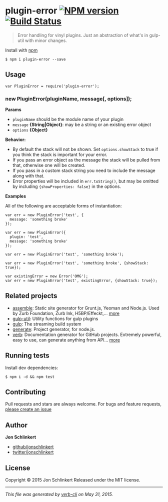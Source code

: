 <h1 id="plugin-error-%21npm-version--%21build-status">plugin-error <a href="http://badge.fury.io/js/plugin-error"><img src="https://badge.fury.io/js/plugin-error.svg" alt="NPM version" /></a>  <a href="https://travis-ci.org/jonschlinkert/plugin-error"><img src="https://travis-ci.org/jonschlinkert/plugin-error.svg" alt="Build Status" /></a></h1>

<blockquote>
  <p>Error handling for vinyl plugins. Just an abstraction of what's in gulp-util with minor changes.</p>
</blockquote>

<p>Install with <a href="https://www.npmjs.com/">npm</a></p>

<pre><code class="sh">$ npm i plugin-error --save
</code></pre>

<h2 id="usage">Usage</h2>

<pre><code class="js">var PluginError = require('plugin-error');
</code></pre>

<h3 id="new-pluginerrorpluginname%2C-message%2C-options%3B">new PluginError(pluginName, message[, options]);</h3>

<p><strong>Params</strong></p>

<ul>
<li><code>pluginName</code> should be the module name of your plugin</li>
<li><code>message</code> <strong>{String|Object}</strong>: may be a string or an existing error object</li>
<li><code>options</code> <strong>{Object}</strong></li>
</ul>

<p><strong>Behavior:</strong></p>

<ul>
<li>By default the stack will not be shown. Set <code>options.showStack</code> to true if you think the stack is important for your error.</li>
<li>If you pass an error object as the message the stack will be pulled from that, otherwise one will be created.</li>
<li>If you pass in a custom stack string you need to include the message along with that.</li>
<li>Error properties will be included in <code>err.toString()</code>, but may be omitted by including <code>{showProperties: false}</code> in the options.</li>
</ul>

<p><strong>Examples</strong></p>

<p>All of the following are acceptable forms of instantiation:</p>

<pre><code class="javascript">var err = new PluginError('test', {
  message: 'something broke'
});

var err = new PluginError({
  plugin: 'test',
  message: 'something broke'
});

var err = new PluginError('test', 'something broke');

var err = new PluginError('test', 'something broke', {showStack: true});

var existingError = new Error('OMG');
var err = new PluginError('test', existingError, {showStack: true});
</code></pre>

<h2 id="related-projects">Related projects</h2>

<ul>
<li><a href="http://assemble.io">assemble</a>: Static site generator for Grunt.js, Yeoman and Node.js. Used by Zurb Foundation, Zurb Ink, H5BP/Effeckt,… <a href="http://assemble.io">more</a></li>
<li><a href="https://github.com/wearefractal/gulp-util#readme">gulp-util</a>: Utility functions for gulp plugins</li>
<li><a href="http://gulpjs.com">gulp</a>: The streaming build system</li>
<li><a href="https://github.com/generate/generate">generate</a>: Project generator, for node.js.</li>
<li><a href="https://github.com/assemble/verb">verb</a>: Documentation generator for GitHub projects. Extremely powerful, easy to use, can generate anything from API… <a href="https://github.com/assemble/verb">more</a></li>
</ul>

<h2 id="running-tests">Running tests</h2>

<p>Install dev dependencies:</p>

<pre><code class="sh">$ npm i -d &amp;&amp; npm test
</code></pre>

<h2 id="contributing">Contributing</h2>

<p>Pull requests and stars are always welcome. For bugs and feature requests, <a href="https://github.com/jonschlinkert/plugin-error/issues/new">please create an issue</a></p>

<h2 id="author">Author</h2>

<p><strong>Jon Schlinkert</strong></p>

<ul>
<li><a href="https://github.com/jonschlinkert">github/jonschlinkert</a></li>
<li><a href="http://twitter.com/jonschlinkert">twitter/jonschlinkert</a></li>
</ul>

<h2 id="license">License</h2>

<p>Copyright © 2015 Jon Schlinkert
Released under the MIT license.</p>

<hr />

<p><em>This file was generated by <a href="https://github.com/assemble/verb-cli">verb-cli</a> on May 31, 2015.</em></p>
